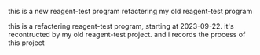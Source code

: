 this is a new reagent-test program
refactering my old reagent-test program

this is a refactering reagent-test program, starting at 2023-09-22.
it's recontructed by my old reagent-test project.
and i records the process of this project